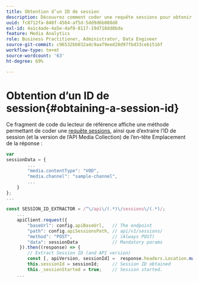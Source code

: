 ```yaml
---
title: Obtention d’un ID de session
description: Découvrez comment coder une requête sessions pour obtenir l’ID de session à partir de l’en-tête Emplacement dans une réponse.
uuid: fc8712fa-848f-4564-af5d-5dd9d6b088d8
exl-id: 4a1c4ade-4a5e-4af0-8117-19d718dd8bda
feature: Media Analytics
role: Business Practitioner, Administrator, Data Engineer
source-git-commit: c96532bb032a4c9aaf9eed28d97fbd33ceb1516f
workflow-type: tm+mt
source-wordcount: '63'
ht-degree: 69%

---
```


# Obtention d’un ID de session{#obtaining-a-session-id}

Ce fragment de code du lecteur de référence affiche une méthode permettant de coder une [requête sessions](/help/media-collection-api/mc-api-ref/mc-api-sessions-req.md), ainsi que d’extraire l’ID de session (et la version de l’API Media Collection) de l’en-tête Emplacement de la réponse :

```js
var  
sessionData = { 
        ... 
        "media.contentType": "VOD", 
        "media.channel": "sample-channel", 
        ... 
    } 
}; 
...

const SESSION_ID_EXTRACTOR = /^\/api\/(.*)\/sessions\/(.*)/; 
    ...
    apiClient.request({ 
        "baseUrl": config.apiBaseUrl,   // The endpoint 
        "path": config.apiSessionsPath, // api/v1/sessions/ 
        "method": "POST",               // (Always POST) 
        "data": sessionData             // Mandatory params 
     }).then((response) => { 
        // Extract Session ID (and API version) 
        const [, apiVersion, sessionId] =  response.headers.Location.match(SESSION_ID_EXTRACTOR);  
        this.sessionId = sessionId;     // Session ID obtained 
        this._sessionStarted = true;    // Session started. 
    ...
```
